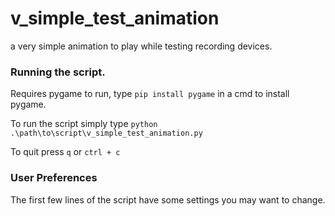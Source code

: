 # v_simple_test_animation
a very simple animation to play while testing recording devices. 

### Running the script.
Requires pygame to run, type  ``` pip install pygame ``` in a cmd to install pygame. 

To run the script simply type ``` python .\path\to\script\v_simple_test_animation.py ```

To quit press `q` or `ctrl + c` 

### User Preferences 
The first few lines of the script have some settings you may want to change. 
